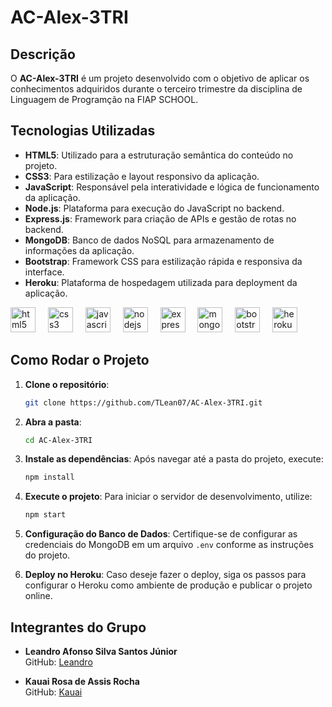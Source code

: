 # AC-Alex-3TRI

## Descrição

O **AC-Alex-3TRI** é um projeto desenvolvido com o objetivo de aplicar os conhecimentos adquiridos durante o terceiro trimestre da disciplina de Linguagem de Programção na FIAP SCHOOL.
## Tecnologias Utilizadas

- **HTML5**: Utilizado para a estruturação semântica do conteúdo no projeto.
- **CSS3**: Para estilização e layout responsivo da aplicação.
- **JavaScript**: Responsável pela interatividade e lógica de funcionamento da aplicação.
- **Node.js**: Plataforma para execução do JavaScript no backend.
- **Express.js**: Framework para criação de APIs e gestão de rotas no backend.
- **MongoDB**: Banco de dados NoSQL para armazenamento de informações da aplicação.
- **Bootstrap**: Framework CSS para estilização rápida e responsiva da interface.
- **Heroku**: Plataforma de hospedagem utilizada para deployment da aplicação.

<div align="left">
  <img src="https://cdn.jsdelivr.net/gh/devicons/devicon/icons/html5/html5-original.svg" height="40" alt="html5 logo" />
  <img width="12" />
  <img src="https://cdn.jsdelivr.net/gh/devicons/devicon/icons/css3/css3-original.svg" height="40" alt="css3 logo" />
  <img width="12" />
  <img src="https://cdn.jsdelivr.net/gh/devicons/devicon/icons/javascript/javascript-original.svg" height="40" alt="javascript logo" />
  <img width="12" />
  <img src="https://cdn.jsdelivr.net/gh/devicons/devicon/icons/nodejs/nodejs-original.svg" height="40" alt="nodejs logo" />
  <img width="12" />
  <img src="https://cdn.jsdelivr.net/gh/devicons/devicon/icons/express/express-original.svg" height="40" alt="express logo" />
  <img width="12" />
  <img src="https://cdn.jsdelivr.net/gh/devicons/devicon/icons/mongodb/mongodb-original.svg" height="40" alt="mongodb logo" />
  <img width="12" />
  <img src="https://cdn.jsdelivr.net/gh/devicons/devicon/icons/bootstrap/bootstrap-plain.svg" height="40" alt="bootstrap logo" />
  <img width="12" />
  <img src="https://cdn.jsdelivr.net/gh/devicons/devicon/icons/heroku/heroku-original.svg" height="40" alt="heroku logo" />
</div>

## Como Rodar o Projeto

1. **Clone o repositório**:
    ```bash
    git clone https://github.com/TLean07/AC-Alex-3TRI.git
    ```

2. **Abra a pasta**:
    ```bash
    cd AC-Alex-3TRI
    ```

3. **Instale as dependências**:
    Após navegar até a pasta do projeto, execute:
    ```bash
    npm install
    ```

4. **Execute o projeto**:
    Para iniciar o servidor de desenvolvimento, utilize:
    ```bash
    npm start
    ```

5. **Configuração do Banco de Dados**:
    Certifique-se de configurar as credenciais do MongoDB em um arquivo `.env` conforme as instruções do projeto.

6. **Deploy no Heroku**:
    Caso deseje fazer o deploy, siga os passos para configurar o Heroku como ambiente de produção e publicar o projeto online.

## Integrantes do Grupo

- **Leandro Afonso Silva Santos Júnior**  
    GitHub: [Leandro](https://github.com/TLean07)

- **Kauai Rosa de Assis Rocha**  
    GitHub: [Kauai](https://github.com/KauaiRosa)
